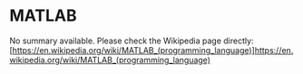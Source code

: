 # MATLAB

No summary available. Please check the Wikipedia page directly: [https://en.wikipedia.org/wiki/MATLAB_(programming_language)]https://en.wikipedia.org/wiki/MATLAB_(programming_language)
